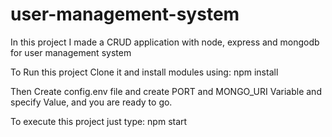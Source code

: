 # user-management-system

In this project I made a CRUD application with node, express and mongodb for user management system

To Run this project Clone it and install modules using: npm install

Then Create config.env file and create PORT and MONGO_URI Variable and specify Value, and you are ready to go. 

To execute this project just type: npm start
